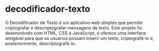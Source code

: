 # decodificador-texto
O Decodificador de Texto é um aplicativo web simples que permite criptografar e descriptografar mensagens de texto. Este projeto foi desenvolvido com HTML, CSS e JavaScript, e oferece uma interface amigável para que os usuários possam inserir um texto, criptografá-lo e, posteriormente, descriptografá-lo.
